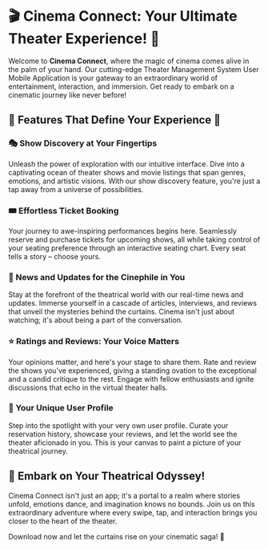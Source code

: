 # 🎬 Cinema Connect: Your Ultimate Theater Experience! 🎥

Welcome to **Cinema Connect**, where the magic of cinema comes alive in the palm of your hand. Our cutting-edge Theater Management System User Mobile Application is your gateway to an extraordinary world of entertainment, interaction, and immersion. Get ready to embark on a cinematic journey like never before!

## 🌟 Features That Define Your Experience 🌟

### 🎭 Show Discovery at Your Fingertips

Unleash the power of exploration with our intuitive interface. Dive into a captivating ocean of theater shows and movie listings that span genres, emotions, and artistic visions. With our show discovery feature, you're just a tap away from a universe of possibilities.

### 🎟️ Effortless Ticket Booking

Your journey to awe-inspiring performances begins here. Seamlessly reserve and purchase tickets for upcoming shows, all while taking control of your seating preference through an interactive seating chart. Every seat tells a story – choose yours.

### 📰 News and Updates for the Cinephile in You

Stay at the forefront of the theatrical world with our real-time news and updates. Immerse yourself in a cascade of articles, interviews, and reviews that unveil the mysteries behind the curtains. Cinema isn't just about watching; it's about being a part of the conversation.

### ⭐ Ratings and Reviews: Your Voice Matters

Your opinions matter, and here's your stage to share them. Rate and review the shows you've experienced, giving a standing ovation to the exceptional and a candid critique to the rest. Engage with fellow enthusiasts and ignite discussions that echo in the virtual theater halls.

### 👤 Your Unique User Profile

Step into the spotlight with your very own user profile. Curate your reservation history, showcase your reviews, and let the world see the theater aficionado in you. This is your canvas to paint a picture of your theatrical journey.

## 🚀 Embark on Your Theatrical Odyssey!

Cinema Connect isn't just an app; it's a portal to a realm where stories unfold, emotions dance, and imagination knows no bounds. Join us on this extraordinary adventure where every swipe, tap, and interaction brings you closer to the heart of the theater.

Download now and let the curtains rise on your cinematic saga! 🎉
